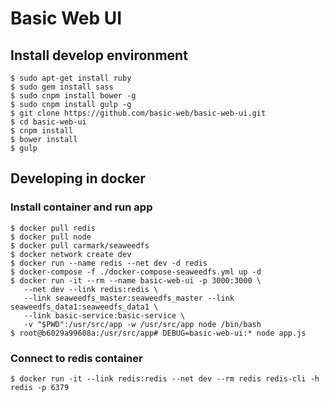 Basic Web UI
============

## Install develop environment

```
$ sudo apt-get install ruby
$ sudo gem install sass
$ sudo cnpm install bower -g
$ sudo cnpm install gulp -g
$ git clone https://github.com/basic-web/basic-web-ui.git
$ cd basic-web-ui
$ cnpm install
$ bower install
$ gulp
```

## Developing in docker

### Install container and run app

```
$ docker pull redis
$ docker pull node
$ docker pull carmark/seaweedfs
$ docker network create dev
$ docker run --name redis --net dev -d redis
$ docker-compose -f ./docker-compose-seaweedfs.yml up -d
$ docker run -it --rm --name basic-web-ui -p 3000:3000 \
   --net dev --link redis:redis \
   --link seaweedfs_master:seaweedfs_master --link seaweedfs_data1:seaweedfs_data1 \
   --link basic-service:basic-service \
   -v "$PWD":/usr/src/app -w /usr/src/app node /bin/bash
$ root@b6029a99608a:/usr/src/app# DEBUG=basic-web-ui:* node app.js
```

### Connect to redis container

```
$ docker run -it --link redis:redis --net dev --rm redis redis-cli -h redis -p 6379
```
